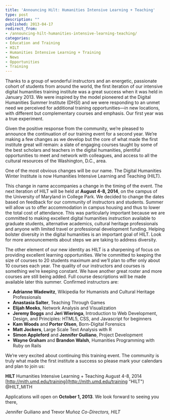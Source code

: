 ```yaml
---
title: 'Announcing Hilt: Humanities Intensive Learning + Teaching'
type: post
description: ""
published: 2013-04-17
redirect_from: 
- /announcing-hilt-humanities-intensive-learning-teaching/
categories:
- Education and Training
- HILT
- Humanities Intensive Learning + Training
- News
- Opportunities
- Training
---
```

Thanks to a group of wonderful instructors and an energetic, passionate cohort of students from around the world, the first iteration of our intensive digital humanities training institute was a great success when it was held in January 2013. We were inspired by the model pioneered at the Digital Humanities Summer Institute (DHSI) and we were responding to an unmet need we perceived for additional training opportunities—in new locations, with different but complementary courses and emphasis. Our first year was a true experiment.

Given the positive response from the community, we’re pleased to announce the continuation of our training event for a second year. We’re making a few changes as we develop but the core of what made the first institute great will remain: a slate of engaging courses taught by some of the best scholars and teachers in the digital humanities, plentiful opportunities to meet and network with colleagues, and access to all the cultural resources of the Washington, D.C., area.

One of the most obvious changes will be our name. The Digital Humanities Winter Institute is now Humanities Intensive Learning and Teaching (HILT).

This change in name accompanies a change in the timing of the event. The next iteration of HILT will be held at **August 4-8, 2014**, on the campus of the University of Maryland in College Park. We decided to change the dates based on feedback for our community of instructors and students. Summer will allow us to offer accommodation in campus housing and thus to lower the total cost of attendance. This was particularly important because we are committed to making excellent digital humanities instruction available to graduate students, alternative academics, cultural heritage professionals and anyone with limited travel or professional development funding. Helping bolster diversity in the digital humanities is an important goal of HILT. Look for more announcements about steps we are taking to address diversity.

The other element of our new identity as HILT is a sharpening of focus on providing excellent learning opportunities. We’re committed to keeping the size of courses to 20 students maximum and we’ll plan to offer only about 10 courses each year. The quality of our instructors and courses is something we’re keeping constant. We have another great roster and more courses are still being added. Full course descriptions will be made available later this summer. Confirmed instructors are:

- **Adrianne Wadewitz**, Wikipedia for Humanists and Cultural Heritage Professionals
- **Anastasia Salter**, Teaching Through Games
- **Elijah Meeks**, Network Analysis and Visualization
- **Jeremy Boggs** and **Jeri Wieringa**, Introduction to Web Development, Design, and Principles: HTML5, CSS, and Javascript for beginners
- **Kam Woods** and **Porter Olsen**, Born-Digital Forensics
- **Matt Jockers**, Large Scale Text Analysis with R
- **Simon Appleford** and **Jennifer Guiliano**, Project Development
- **Wayne Graham** and **Brandon Walsh**, Humanities Programming with Ruby on Rails

We’re very excited about continuing this training event. The community is truly what made the first institute a success so please mark your calendars and plan to join us:

**HILT** Humanities Intensive Learning + Teaching August 4-8, 2014 [http://mith.umd.edu/training](http://mith.umd.edu/training "HILT") @HILT_MITH

Applications will open on **October 1, 2013**. We look forward to seeing you there,

Jennifer Guiliano and Trevor Muñoz _Co-Directors, HILT_
